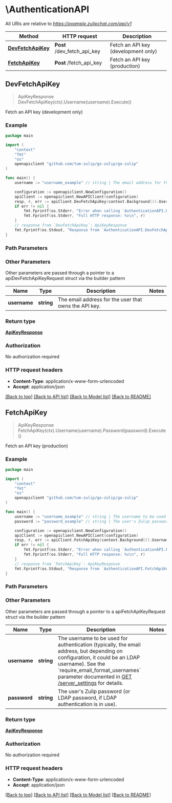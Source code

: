 # \AuthenticationAPI

All URIs are relative to *https://example.zulipchat.com/api/v1*

Method | HTTP request | Description
------------- | ------------- | -------------
[**DevFetchApiKey**](AuthenticationAPI.md#DevFetchApiKey) | **Post** /dev_fetch_api_key | Fetch an API key (development only)
[**FetchApiKey**](AuthenticationAPI.md#FetchApiKey) | **Post** /fetch_api_key | Fetch an API key (production)



## DevFetchApiKey

> ApiKeyResponse DevFetchApiKey(ctx).Username(username).Execute()

Fetch an API key (development only)



### Example

```go
package main

import (
	"context"
	"fmt"
	"os"
	openapiclient "github.com/tum-zulip/go-zulip/go-zulip"
)

func main() {
	username := "username_example" // string | The email address for the user that owns the API key. 

	configuration := openapiclient.NewConfiguration()
	apiClient := openapiclient.NewAPIClient(configuration)
	resp, r, err := apiClient.DevFetchApiKey(context.Background()).Username(username).Execute()
	if err != nil {
		fmt.Fprintf(os.Stderr, "Error when calling `AuthenticationAPI.DevFetchApiKey``: %v\n", err)
		fmt.Fprintf(os.Stderr, "Full HTTP response: %v\n", r)
	}
	// response from `DevFetchApiKey`: ApiKeyResponse
	fmt.Fprintf(os.Stdout, "Response from `AuthenticationAPI.DevFetchApiKey`: %v\n", resp)
}
```

### Path Parameters



### Other Parameters

Other parameters are passed through a pointer to a apiDevFetchApiKeyRequest struct via the builder pattern


Name | Type | Description  | Notes
------------- | ------------- | ------------- | -------------
 **username** | **string** | The email address for the user that owns the API key.  | 

### Return type

[**ApiKeyResponse**](ApiKeyResponse.md)

### Authorization

No authorization required

### HTTP request headers

- **Content-Type**: application/x-www-form-urlencoded
- **Accept**: application/json

[[Back to top]](#) [[Back to API list]](../README.md#documentation-for-api-endpoints)
[[Back to Model list]](../README.md#documentation-for-models)
[[Back to README]](../README.md)


## FetchApiKey

> ApiKeyResponse FetchApiKey(ctx).Username(username).Password(password).Execute()

Fetch an API key (production)



### Example

```go
package main

import (
	"context"
	"fmt"
	"os"
	openapiclient "github.com/tum-zulip/go-zulip/go-zulip"
)

func main() {
	username := "username_example" // string | The username to be used for authentication (typically, the email address, but depending on configuration, it could be an LDAP username).  See the `require_email_format_usernames` parameter documented in [GET /server_settings](/api/get-server-settings) for details. 
	password := "password_example" // string | The user's Zulip password (or LDAP password, if LDAP authentication is in use). 

	configuration := openapiclient.NewConfiguration()
	apiClient := openapiclient.NewAPIClient(configuration)
	resp, r, err := apiClient.FetchApiKey(context.Background()).Username(username).Password(password).Execute()
	if err != nil {
		fmt.Fprintf(os.Stderr, "Error when calling `AuthenticationAPI.FetchApiKey``: %v\n", err)
		fmt.Fprintf(os.Stderr, "Full HTTP response: %v\n", r)
	}
	// response from `FetchApiKey`: ApiKeyResponse
	fmt.Fprintf(os.Stdout, "Response from `AuthenticationAPI.FetchApiKey`: %v\n", resp)
}
```

### Path Parameters



### Other Parameters

Other parameters are passed through a pointer to a apiFetchApiKeyRequest struct via the builder pattern


Name | Type | Description  | Notes
------------- | ------------- | ------------- | -------------
 **username** | **string** | The username to be used for authentication (typically, the email address, but depending on configuration, it could be an LDAP username).  See the &#x60;require_email_format_usernames&#x60; parameter documented in [GET /server_settings](/api/get-server-settings) for details.  | 
 **password** | **string** | The user&#39;s Zulip password (or LDAP password, if LDAP authentication is in use).  | 

### Return type

[**ApiKeyResponse**](ApiKeyResponse.md)

### Authorization

No authorization required

### HTTP request headers

- **Content-Type**: application/x-www-form-urlencoded
- **Accept**: application/json

[[Back to top]](#) [[Back to API list]](../README.md#documentation-for-api-endpoints)
[[Back to Model list]](../README.md#documentation-for-models)
[[Back to README]](../README.md)


